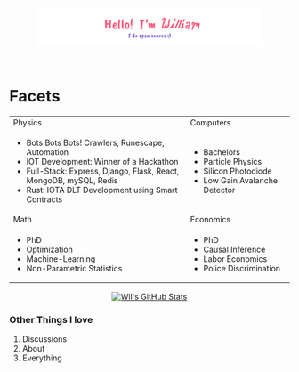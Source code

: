 <p align="center"><a href="https://tsangares.github.io"><img width="80%" alt="Hello, I'm William. I do open source!"
            src="./img/header.png" /></a></p>

<br />

# Facets
<table align="center">
    <tr>
        <td>Physics</td>
        <td>Computers</td>
    </tr>
    <tr>
        <td>
            <ul>
                <li>Bots Bots Bots! Crawlers, Runescape, Automation</li>
                <li>IOT Development: Winner of a Hackathon</li>
                <li>Full-Stack: Express, Django, Flask, React, MongoDB, mySQL, Redis</li>
                <li>Rust: IOTA DLT Development using Smart Contracts</li>
            </ul>
        </td>
        <td>
            <ul>
                <li>Bachelors</li>
                <li>Particle Physics</li>
                <li>Silicon Photodiode</li>
                <li>Low Gain Avalanche Detector</li>
            </ul>
        </td>
    </tr>
    <tr>
        <td>Math</td>
        <td>Economics</td>
    </tr>
    <tr>
        <td>
            <ul>
                <li>PhD</li>
                <li>Optimization</li>
                <li>Machine-Learning</li>
                <li>Non-Parametric Statistics</li>
            </ul>
        </td>
        <td>
            <ul>
                <li>PhD</li>
                <li>Causal Inference</li>
                <li>Labor Economics</li>
                <li>Police Discrimination</li>
            </ul>
        </td>
    </tr>
</table>

<div align="center">
    <a align="center" href="https://github.com/Tsangares">
        <img align="center"
            src="https://github-readme-stats.vercel.app/api?username=Tsangares&show_icons=true&line_height=27&count_private=truetext_color=c9cacc&icon_color=2bbc8a&bg_color=1d1f21"
            alt="Wil's GitHub Stats" />
    </a>
</div>

### Other Things I love

1. Discussions
2. About
3. Everything
